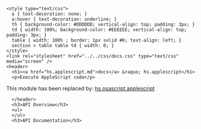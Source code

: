     <style type="text/css">
      a { text-decoration: none; }
      a:hover { text-decoration: underline; }
      th { background-color: #DDDDDD; vertical-align: top; padding: 3px; }
      td { width: 100%; background-color: #EEEEEE; vertical-align: top; padding: 3px; }
      table { width: 100% ; border: 1px solid #0; text-align: left; }
      section > table table td { width: 0; }
    </style>
    <link rel="stylesheet" href="../../css/docs.css" type="text/css" media="screen" />
    <header>
      <h1><a href="hs.applescript.md">docs</a> &raquo; hs.applescript</h1>
      <p>Execute AppleScript code</p>
<p>This module has been replaced by: <a href="./hs.osascript.html#applescript">hs.osascript.applescript</a></p>

      </header>
      <h3>API Overview</h3>
      <ul>
      </ul>
      <h3>API Documentation</h3>

